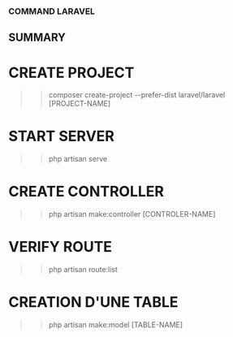 ### COMMAND LARAVEL

## SUMMARY

<!-- Un contrôleur à pour but de répondre aux requêtes HTTP des clients -->
<!-- Une route va permettre aux utilisateurs d'accèder à nos contrôleurs -->
<!-- Un modèle va être utilisé afin de créer un objet model (une table dans un bdd)  -->

# CREATE PROJECT

> > composer create-project --prefer-dist laravel/laravel [PROJECT-NAME]

# START SERVER

> > php artisan serve

# CREATE CONTROLLER

> > php artisan make:controller [CONTROLER-NAME]

# VERIFY ROUTE

<!-- Do not forget to "use [path/to/controler]" on the web.php -->

> > php artisan route:list

# CREATION D'UNE TABLE

<!-- Do not forget to declare the structure of the table in the migration -->
<!-- Do not forget to declare in the model the element you want to pass to the db -->
<!-- protected $fillable = ['table-name1', 'table-name2'];-->

> > php artisan make:model [TABLE-NAME]
